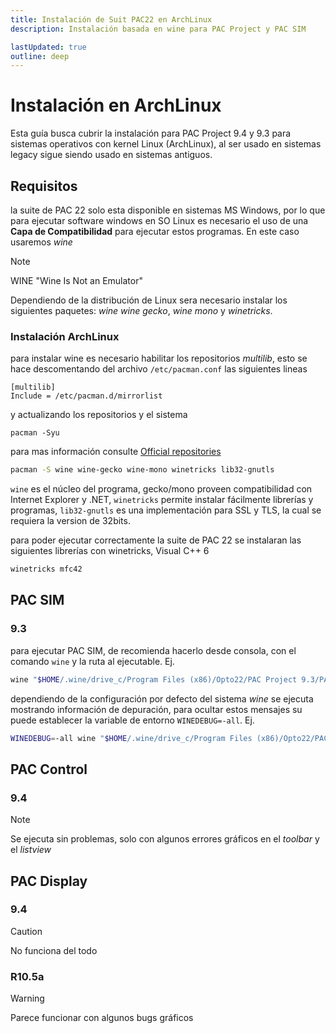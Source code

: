 ```yaml
---
title: Instalación de Suit PAC22 en ArchLinux
description: Instalación basada en wine para PAC Project y PAC SIM

lastUpdated: true
outline: deep
---
```


# Instalación en ArchLinux

Esta guía busca cubrir la instalación para PAC Project 9.4 y 9.3 para sistemas operativos con kernel Linux (ArchLinux), al ser usado en sistemas legacy sigue siendo usado en sistemas antiguos.

## Requisitos

la suite de PAC 22 solo esta disponible en sistemas MS Windows, por lo que para ejecutar software windows en SO Linux es necesario el uso de una **Capa de Compatibilidad** para ejecutar estos programas. En este caso usaremos *wine*

> [!NOTE]
> WINE "Wine Is Not an Emulator"

Dependiendo de la distribución de Linux sera necesario instalar los siguientes paquetes: *wine* *wine gecko*, *wine mono* y *winetricks*.

### Instalación ArchLinux

para instalar wine es necesario habilitar los repositorios *multilib*, esto se hace descomentando del archivo `/etc/pacman.conf` las siguientes lineas

```
[multilib]
Include = /etc/pacman.d/mirrorlist
```

y actualizando los repositorios y el sistema
<div class='console'>

```
pacman -Syu
```

</div>
<div class='console'>

para mas información consulte [Official repositories](https://wiki.archlinux.org/title/Official_repositories#multilib)

```bash
pacman -S wine wine-gecko wine-mono winetricks lib32-gnutls
```

</div>

`wine` es el núcleo del programa, gecko/mono proveen compatibilidad con Internet Explorer y .NET, `winetricks` permite instalar fácilmente librerías y programas, `lib32-gnutls` es una implementación para SSL y TLS, la cual se requiera la version de 32bits.

para poder ejecutar correctamente la suite de PAC 22 se instalaran las siguientes librerías con winetricks, Visual C++ 6

<div class='console'>

```bash
winetricks mfc42
```

</div>

## PAC SIM

### 9.3

para ejecutar PAC SIM, de recomienda hacerlo desde consola, con el comando `wine` y la ruta al ejecutable. Ej.

<div class='console'>

```bash
wine "$HOME/.wine/drive_c/Program Files (x86)/Opto22/PAC Project 9.3/PAC Sim/SNAPPACSim.exe"
```

</div>

dependiendo de la configuración por defecto del sistema *wine* se ejecuta mostrando información de depuración, para ocultar estos mensajes su puede establecer la variable de entorno `WINEDEBUG=-all`. Ej.

<div class='console'>

```bash
WINEDEBUG=-all wine "$HOME/.wine/drive_c/Program Files (x86)/Opto22/PAC Project 9.3/PAC Sim/SNAPPACSim.exe"
```

</div>

## PAC Control

### 9.4
> [!NOTE]
> Se ejecuta sin problemas, solo con algunos errores gráficos en el *toolbar* y el *listview*

## PAC Display

### 9.4
> [!CAUTION]
> No funciona del todo

### R10.5a
> [!WARNING]
> Parece funcionar con algunos bugs gráficos